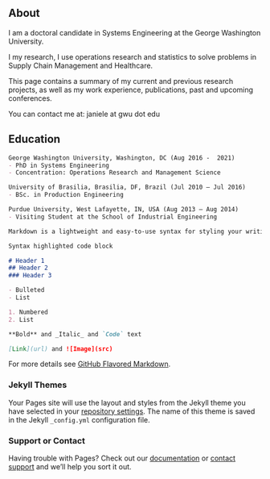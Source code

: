## About

I am a doctoral candidate in Systems Engineering at the George Washington University.

I my research, I use operations research and statistics to solve problems in Supply Chain Management and Healthcare.

This page contains a summary of my current and previous research projects, as well as my work experience, publications, past and upcoming conferences.

You can contact me at: janiele at gwu dot edu

## Education
```markdown
George Washington University, Washington, DC (Aug 2016 -  2021)
- PhD in Systems Engineering 
- Concentration: Operations Research and Management Science

University of Brasilia, Brasilia, DF, Brazil (Jul 2010 – Jul 2016)
- BSc. in Production Engineering

Purdue University, West Lafayette, IN, USA (Aug 2013 – Aug 2014)
- Visiting Student at the School of Industrial Engineering

Markdown is a lightweight and easy-to-use syntax for styling your writing. It includes conventions for
```

```markdown
Syntax highlighted code block

# Header 1
## Header 2
### Header 3

- Bulleted
- List

1. Numbered
2. List

**Bold** and _Italic_ and `Code` text

[Link](url) and ![Image](src)
```

For more details see [GitHub Flavored Markdown](https://guides.github.com/features/mastering-markdown/).

### Jekyll Themes

Your Pages site will use the layout and styles from the Jekyll theme you have selected in your [repository settings](https://github.com/janielecustodio/janielecustodio.github.io/settings). The name of this theme is saved in the Jekyll `_config.yml` configuration file.

### Support or Contact

Having trouble with Pages? Check out our [documentation](https://help.github.com/categories/github-pages-basics/) or [contact support](https://github.com/contact) and we’ll help you sort it out.
